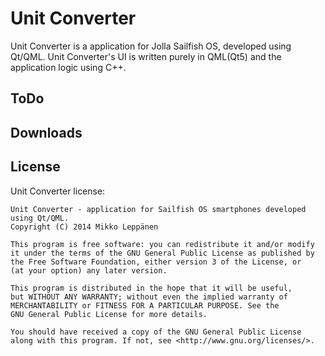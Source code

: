Unit Converter
========

Unit Converter is a application for Jolla Sailfish OS, developed using Qt/QML.
Unit Converter's UI is written purely in QML(Qt5) and the application logic using C++.

ToDo
----


Downloads
---------

License
-------

Unit Converter license:

    Unit Converter - application for Sailfish OS smartphones developed using Qt/QML.
    Copyright (C) 2014 Mikko Leppänen

    This program is free software: you can redistribute it and/or modify
    it under the terms of the GNU General Public License as published by
    the Free Software Foundation, either version 3 of the License, or
    (at your option) any later version.

    This program is distributed in the hope that it will be useful,
    but WITHOUT ANY WARRANTY; without even the implied warranty of
    MERCHANTABILITY or FITNESS FOR A PARTICULAR PURPOSE. See the
    GNU General Public License for more details.

    You should have received a copy of the GNU General Public License
    along with this program. If not, see <http://www.gnu.org/licenses/>.

